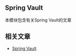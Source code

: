 ## Spring Vault

本模块包含有关Spring Vault的文章

## 相关文章

+ [Spring Vault](http://tu-yucheng.github.io/springboot/2023/05/12/spring-vault.html)